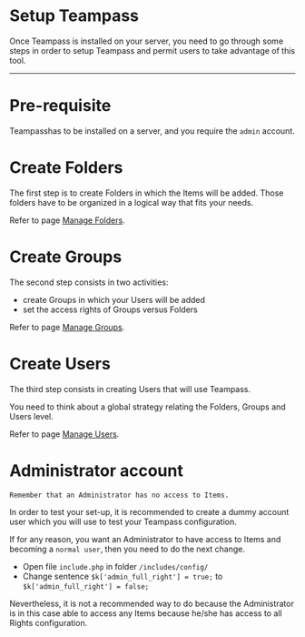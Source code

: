 # Setup Teampass

Once Teampass is installed on your server, you need to go through some steps in order to setup Teampass and permit users to take advantage of this tool.

---

# Pre-requisite

Teampasshas to be installed on a server, and you require the `admin` account.

# Create Folders

The first step is to create Folders in which the Items will be added.
Those folders have to be organized in a logical way that fits your needs.

Refer to page [Manage Folders](../manage/mng-fld.md).

# Create Groups

The second step consists in two activities:

* create Groups in which your Users will be added
* set the access rights of Groups versus Folders

Refer to page [Manage Groups](../manage/mng-grp.md).

# Create Users

The third step consists in creating Users that will use Teampass.

You need to think about a global strategy relating the Folders, Groups and Users level.

Refer to page [Manage Users](../manage/mng-usr.md).

# Administrator account

	Remember that an Administrator has no access to Items.

In order to test your set-up, it is recommended to create a dummy account user which you will use to test your Teampass configuration.

If for any reason, you want an Administrator to have access to Items and becoming a `normal user`, then you need to do the next change.

* Open file `include.php` in folder `/includes/config/`
* Change sentence `$k['admin_full_right'] = true;` to `$k['admin_full_right'] = false;`

Nevertheless, it is not a recommended way to do because the Administrator is in this case able to access any Items because he/she has access to all Rights configuration.
